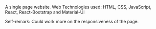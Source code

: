 A single page website.
Web Technologies used: HTML, CSS, JavaScript, React, React-Bootstrap and Material-UI


Self-remark: Could work more on the responsiveness of the page.
